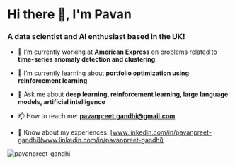 # Hi there 👋, I'm Pavan</h1>
### A **data scientist** and **AI enthusiast** based in the UK!

- 🔭 I’m currently working at **American Express** on problems related to **time-series anomaly detection and clustering**

- 🌱 I’m currently learning about **portfolio optimization using reinforcement learning**

- 💬 Ask me about **deep learning, reinforcement learning, large language models, artificial intelligence**

- 📫 How to reach me: **pavanpreet.gandhi@gmail.com**

- 📄 Know about my experiences: [www.linkedin.com/in/pavanpreet-gandhi](www.linkedin.com/in/pavanpreet-gandhi)


<p><img align="center" src="https://github-readme-stats.vercel.app/api/top-langs?username=pavanpreet-gandhi&show_icons=true&locale=en&layout=compact&theme=github_dark" alt="pavanpreet-gandhi" /></p>
